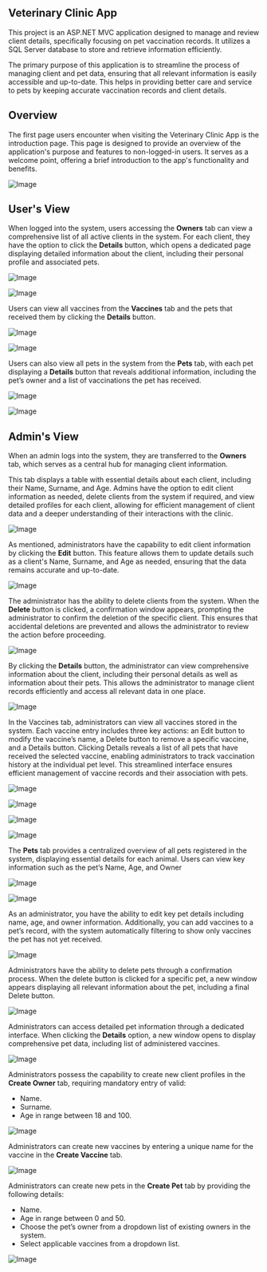 <h2><b>Veterinary Clinic App</b></h2>

<p>This project is an ASP.NET MVC application designed to manage and review client details, specifically focusing on pet vaccination records. It utilizes a SQL Server database to store and retrieve information efficiently.</p>

<p>The primary purpose of this application is to streamline the process of managing client and pet data, ensuring that all relevant information is easily accessible and up-to-date. This helps in providing better care and service to pets by keeping accurate vaccination records and client details.</p>

<h2><b>Overview</b></h2>

<p>The first page users encounter when visiting the Veterinary Clinic App is the introduction page. This page is designed to provide an overview of the application's purpose and features to non-logged-in users. It serves as a welcome point, offering a brief introduction to the app's functionality and benefits.</p>

![Image](https://github.com/user-attachments/assets/ead13e15-a73d-440b-a041-05cf26c8e53b)

<h2><b>User's View</b></h2>

<p>When logged into the system, users accessing the <b>Owners</b> tab can view a comprehensive list of all active clients in the system. For each client, they have the option to click the <b>Details</b> button, which opens a dedicated page displaying detailed information about the client, including their personal profile and associated pets.</p>

![Image](https://github.com/user-attachments/assets/69643f15-adad-45a3-b943-d41aca851180)

![Image](https://github.com/user-attachments/assets/39dea090-fc67-442d-87fa-124c58e7e3ac)

<p>Users can view all vaccines from the <b>Vaccines</b> tab and the pets that received them by clicking the <b>Details</b> button.</p>

![Image](https://github.com/user-attachments/assets/414e82f4-967e-4c51-8469-1cd784463e66)

![Image](https://github.com/user-attachments/assets/b1a0e967-92ad-44a7-8f3a-3753dd110c9f)

<p>Users can also view all pets in the system from the <b>Pets</b> tab, with each pet displaying a <b>Details</b> button that reveals additional information, including the pet’s owner and a list of vaccinations the pet has received.</p>

![Image](https://github.com/user-attachments/assets/f56469ac-b655-4cd7-868a-6a4a8f4f7c43)

![Image](https://github.com/user-attachments/assets/91bfd94f-3d39-4919-bbe8-8d53fdce72d3)

<h2><b>Admin's View</b></h2>

<p>When an admin logs into the system, they are transferred to the <b>Owners</b> tab, which serves as a central hub for managing client information. </p> 

<p>This tab displays a table with essential details about each client, including their Name, Surname, and Age. Admins have the option to edit client information as needed, delete clients from the system if required, and view detailed profiles for each client, allowing for efficient management of client data and a deeper understanding of their interactions with the clinic.</p>

![Image](https://github.com/user-attachments/assets/00f6641e-cf05-4e5b-904d-ee3564c8e907)

<p>As mentioned, administrators have the capability to edit client information by clicking the <b>Edit</b> button. This feature allows them to update details such as a client's Name, Surname, and Age as needed, ensuring that the data remains accurate and up-to-date.</p>

![Image](https://github.com/user-attachments/assets/4d5825b3-4078-4f98-8a7b-db16085c82ad)

<p>The administrator has the ability to delete clients from the system. When the <b>Delete</b> button is clicked, a confirmation window appears, prompting the administrator to confirm the deletion of the specific client. This ensures that accidental deletions are prevented and allows the administrator to review the action before proceeding.</p>

![Image](https://github.com/user-attachments/assets/1ef6ecb7-75fa-426c-9101-1fb1dc60ede0)

<p>By clicking the <b>Details</b> button, the administrator can view comprehensive information about the client, including their personal details as well as information about their pets. This allows the administrator to manage client records efficiently and access all relevant data in one place.</p>

![Image](https://github.com/user-attachments/assets/f6686eb5-e3a1-4552-9900-e44b00189a01)

<p>In the Vaccines tab, administrators can view all vaccines stored in the system. Each vaccine entry includes three key actions: an Edit button to modify the vaccine’s name, a Delete button to remove a specific vaccine, and a Details button. Clicking Details reveals a list of all pets that have received the selected vaccine, enabling administrators to track vaccination history at the individual pet level. This streamlined interface ensures efficient management of vaccine records and their association with pets.</p>

![Image](https://github.com/user-attachments/assets/92610178-5716-4fa6-b6be-effb39636f8f)

![Image](https://github.com/user-attachments/assets/66711e1e-589d-40c8-b080-1363447e1c41)

![Image](https://github.com/user-attachments/assets/545c5548-0cbf-4345-bb73-45926be975a9)

![Image](https://github.com/user-attachments/assets/14cefb69-8acd-4aa2-9126-d5314815a3e3)

<p>The <b>Pets</b> tab provides a centralized overview of all pets registered in the system, displaying essential details for each animal. Users can view key information such as the pet’s Name, Age, and Owner</p>

![Image](https://github.com/user-attachments/assets/8e96f70f-077b-46d2-b749-f4ac2e798cc4)

![Image](https://github.com/user-attachments/assets/fe66b051-61b1-4be4-b623-07b10d14b459)

<p>As an administrator, you have the ability to edit key pet details including name, age, and owner information. Additionally, you can add vaccines to a pet’s record, with the system automatically filtering to show only vaccines the pet has not yet received.</p>

![Image](https://github.com/user-attachments/assets/a21309f3-0a9d-45fc-bcd5-623c55996a76)

<p>Administrators have the ability to delete pets through a confirmation process. When the delete button is clicked for a specific pet, a new window appears displaying all relevant information about the pet, including a final Delete button.</p>

![Image](https://github.com/user-attachments/assets/21d5339b-8d93-4972-89c6-e2fb585debfe)

<p>Administrators can access detailed pet information through a dedicated interface. When clicking the <b>Details</b> option, a new window opens to display comprehensive pet data, including list of administered vaccines.</p>

![Image](https://github.com/user-attachments/assets/f8061ce6-6e27-4a11-b142-e18ccd018cb9)

<p>Administrators possess the capability to create new client profiles in the <b>Create Owner</b> tab, requiring mandatory entry of valid:</p>
<ul>
  <li>Name.</li>
  <li>Surname.</li>
  <li>Age in range between 18 and 100.</li>
</ul>

![Image](https://github.com/user-attachments/assets/15056241-a055-4099-a3d4-096a8e0be107)

<p>Administrators can create new vaccines by entering a unique name for the vaccine in the <b>Create Vaccine</b> tab.</p>

![Image](https://github.com/user-attachments/assets/c93a6436-33c8-45e5-b459-220711b7bc36)

<p>Administrators can create new pets in the <b>Create Pet</b> tab by providing the following details:</p>
<ul>
  <li>Name.</li>
  <li>Age in range between 0 and 50.</li>
  <li>Choose the pet’s owner from a dropdown list of existing owners in the system.</li>
  <li>Select applicable vaccines from a dropdown list.</li>
</ul>

![Image](https://github.com/user-attachments/assets/86328aea-60ab-4b43-8d18-45f747d5cae1)
